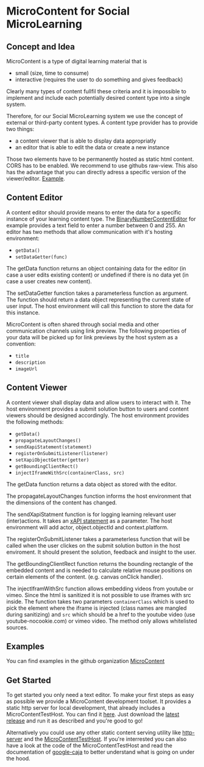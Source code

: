 # MicroContent for Social MicroLearning

## Concept and Idea

MicroContent is a type of digital learning material that is
* small (size, time to consume)
* interactive (requires the user to do something and gives feedback)

Clearly many types of content fullfil these criteria
and it is impossible to implement and include each potentially desired content type into a single system.

Therefore, for our Social MicroLearning system we use the concept of external or third-party content types.
A content type provider has to provide two things:
* a content viewer that is able to display data appropriatly
* an editor that is able to edit the data or create a new instance

Those two elements have to be permanently hosted as static html content. CORS has to be enabled. We recommend to use githubs raw-view. This also has the advantage that you can directly adress a specific version of the viewer/editor. [Example](https://raw.githubusercontent.com/MicroContent/BinaryNumberContentViewer/6611935c2494d958bbd765a9fa0ddcc1094e0713/index.html).

## Content Editor

A content editor should provide means to enter the data for a specific instance of your learning content type. The [BinaryNumberContentEditor](https://github.com/MicroContent/BinaryNumberContentEditor) for example provides a text field to enter a number between 0 and 255.
An editor has two methods that allow communication with it's hosting environment:
* `getData()`
* `setDataGetter(func)`

The getData function returns an object containing data for the editor (in case a user edits existing content) or undefined if there is no data yet (in case a user creates new content).

The setDataGetter function takes a parameterless function as argument. The function should return a data object representing the current state of user input. The host environment will call this function to store the data for this instance.

MicroContent is often shared through social media and other communication channels using link preview. The following properties of your data will be picked up for link previews by the host system as a convention:
* `title`
* `description`
* `imageUrl`


## Content Viewer

A content viewer shall display data and allow users to interact with it. The host environment provides a submit solution button to users and content viewers should be designed accordingly. The host environment provides the following methods:
* `getData()`
* `propagateLayoutChanges()`
* `sendXapiStatement(statement)`
* `registerOnSubmitListener(listener)`
* `setXapiObjectGetter(getter)`
* `getBoundingClientRect()`
* `injectIframeWithSrc(containerClass, src)`

The getData function returns a data object as stored with the editor.

The propagateLayoutChanges function informs the host environment that the dimensions of the content has changed.

The sendXapiStatment function is for logging learning relevant user (inter)actions. It takes an [xAPI statement](https://github.com/adlnet/xAPI-Spec/blob/master/xAPI-Data.md) as a parameter. The host environment will add actor, object.objectId and context.platform.

The registerOnSubmitListener takes a parameterless function that will be called when the user clickes on the submit solution button in the host enviroment. It should present the solution, feedback and insight to the user.

The getBoundingClientRect function returns the bounding rectangle of the embedded content and is needed to calculate relative mouse positions on certain elements of the content. (e.g. canvas onClick handler).

The injectIframWithSrc function allows embedding videos from youtube or vimeo. Since the html is sanitized it is not possible to use iframes with src inside. The function takes two parameters `containerClass` which is used to pick the element where the iframe is injected (class names are mangled during sanitizing) and `src` which should be a href to the youtube video (use youtube-nocookie.com) or vimeo video. The method only allows whitelisted sources.

## Examples

You can find examples in the github organization [MicroContent](https://github.com/MicroContent)

## Get Started

To get started you only need a text editor.
To make your first steps as easy as possible we provide a MicroContent development toolset. It provides a static http server for local development, that already includes a MicroContentTestHost. You can find it [here](https://github.com/MicroContent/McToolset). Just download the [latest release](https://github.com/MicroContent/McToolset/releases) and run it as described and you're good to go!

Alternatively you could use any other static content serving utility like [http-server](https://www.npmjs.com/package/http-server) and the [MicroContentTestHost](https://github.com/bgoeschi/MicroContentTestHost). If you're interrested you can also have a look at the code of the MicroContentTestHost and read the documentation of [google-caja](https://developers.google.com/caja/) to better understand what is going on under the hood.
